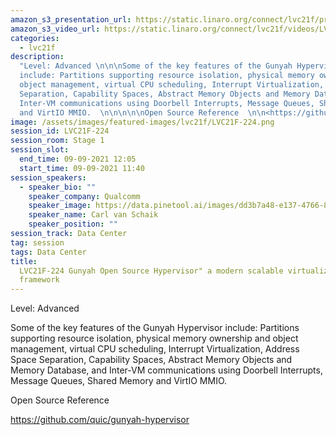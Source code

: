 ```yaml
---
amazon_s3_presentation_url: https://static.linaro.org/connect/lvc21f/presentations/LVC21F-224.pdf
amazon_s3_video_url: https://static.linaro.org/connect/lvc21f/videos/LVC21F-224.mp4
categories:
  - lvc21f
description:
  "Level: Advanced \n\n\nSome of the key features of the Gunyah Hypervisor
  include: Partitions supporting resource isolation, physical memory ownership and
  object management, virtual CPU scheduling, Interrupt Virtualization, Address Space
  Separation, Capability Spaces, Abstract Memory Objects and Memory Database, and
  Inter-VM communications using Doorbell Interrupts, Message Queues, Shared Memory
  and VirtIO MMIO.  \n\n\n\n\nOpen Source Reference  \n\n<https://github.com/quic/gunyah-hypervisor>\n\n"
image: /assets/images/featured-images/lvc21f/LVC21F-224.png
session_id: LVC21F-224
session_room: Stage 1
session_slot:
  end_time: 09-09-2021 12:05
  start_time: 09-09-2021 11:40
session_speakers:
  - speaker_bio: ""
    speaker_company: Qualcomm
    speaker_image: https://data.pinetool.ai/images/dd3b7a48-e137-4766-85af-dc551266ca80.png
    speaker_name: Carl van Schaik
    speaker_position: ""
session_track: Data Center
tag: session
tags: Data Center
title:
  LVC21F-224 Gunyah Open Source Hypervisor" a modern scalable virtualization
  framework
---
```


Level: Advanced

Some of the key features of the Gunyah Hypervisor include: Partitions supporting resource isolation, physical memory ownership and object management, virtual CPU scheduling, Interrupt Virtualization, Address Space Separation, Capability Spaces, Abstract Memory Objects and Memory Database, and Inter-VM communications using Doorbell Interrupts, Message Queues, Shared Memory and VirtIO MMIO.

Open Source Reference

<https://github.com/quic/gunyah-hypervisor>
